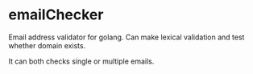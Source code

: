 # emailChecker
Email address validator for golang. Can make lexical validation and test whether domain exists.

It can both checks single or multiple emails.
